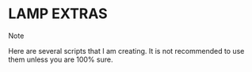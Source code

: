 # LAMP EXTRAS

>[!NOTE]
> Here are several scripts that I am creating. It is not recommended to use them unless you are 100% sure.
